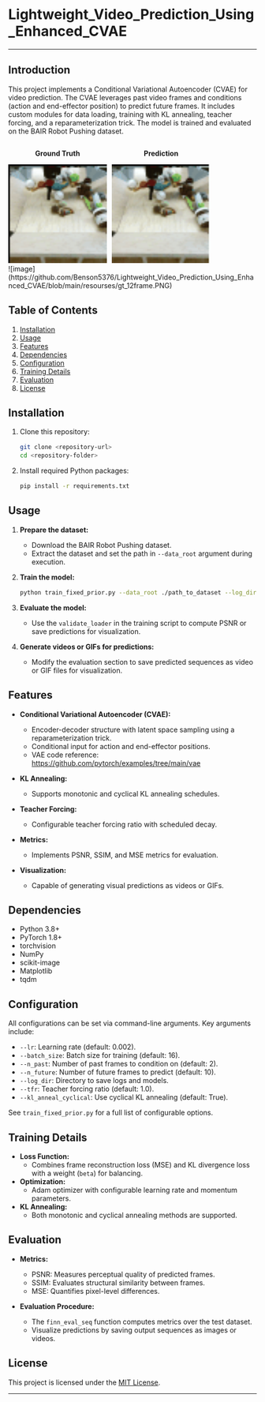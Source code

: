 # Lightweight_Video_Prediction_Using_Enhanced_CVAE

---

## Introduction

This project implements a Conditional Variational Autoencoder (CVAE) for video prediction. The CVAE leverages past video frames and conditions (action and end-effector position) to predict future frames. It includes custom modules for data loading, training with KL annealing, teacher forcing, and a reparameterization trick. The model is trained and evaluated on the BAIR Robot Pushing dataset.  
<div style="display: flex; gap: 10px;">
  <div style="text-align: center;">
    <p><strong>Ground Truth</strong></p>
    <img src="https://github.com/Benson5376/Lightweight_Video_Prediction_Using_Enhanced_CVAE/blob/main/resourses/ground_truth.gif" width="200">
  </div>
  <div style="text-align: center;">
    <p><strong>Prediction</strong></p>
    <img src="https://github.com/Benson5376/Lightweight_Video_Prediction_Using_Enhanced_CVAE/blob/main/resourses/prediction.gif" width="200">
  </div>
</div>
![image](https://github.com/Benson5376/Lightweight_Video_Prediction_Using_Enhanced_CVAE/blob/main/resourses/gt_12frame.PNG)

## Table of Contents

1. [Installation](#installation)
2. [Usage](#usage)
3. [Features](#features)
4. [Dependencies](#dependencies)
5. [Configuration](#configuration)
6. [Training Details](#training-details)
7. [Evaluation](#evaluation)
8. [License](#license)

## Installation

1. Clone this repository:
   ```bash
   git clone <repository-url>
   cd <repository-folder>
   ```
2. Install required Python packages:
   ```bash
   pip install -r requirements.txt
   ```

## Usage

1. **Prepare the dataset:**
   - Download the BAIR Robot Pushing dataset.
   - Extract the dataset and set the path in `--data_root` argument during execution.

2. **Train the model:**
   ```bash
   python train_fixed_prior.py --data_root ./path_to_dataset --log_dir ./logs --niter 40
   ```

3. **Evaluate the model:**
   - Use the `validate_loader` in the training script to compute PSNR or save predictions for visualization.

4. **Generate videos or GIFs for predictions:**
   - Modify the evaluation section to save predicted sequences as video or GIF files for visualization.

## Features

- **Conditional Variational Autoencoder (CVAE):**
  - Encoder-decoder structure with latent space sampling using a reparameterization trick.
  - Conditional input for action and end-effector positions.
  - VAE code reference: https://github.com/pytorch/examples/tree/main/vae  
- **KL Annealing:**
  - Supports monotonic and cyclical KL annealing schedules.

- **Teacher Forcing:**
  - Configurable teacher forcing ratio with scheduled decay.

- **Metrics:**
  - Implements PSNR, SSIM, and MSE metrics for evaluation.

- **Visualization:**
  - Capable of generating visual predictions as videos or GIFs.

## Dependencies

- Python 3.8+
- PyTorch 1.8+
- torchvision
- NumPy
- scikit-image
- Matplotlib
- tqdm

## Configuration

All configurations can be set via command-line arguments. Key arguments include:

- `--lr`: Learning rate (default: 0.002).
- `--batch_size`: Batch size for training (default: 16).
- `--n_past`: Number of past frames to condition on (default: 2).
- `--n_future`: Number of future frames to predict (default: 10).
- `--log_dir`: Directory to save logs and models.
- `--tfr`: Teacher forcing ratio (default: 1.0).
- `--kl_anneal_cyclical`: Use cyclical KL annealing (default: True).

See `train_fixed_prior.py` for a full list of configurable options.

## Training Details

- **Loss Function:**
  - Combines frame reconstruction loss (MSE) and KL divergence loss with a weight (`beta`) for balancing.
- **Optimization:**
  - Adam optimizer with configurable learning rate and momentum parameters.
- **KL Annealing:**
  - Both monotonic and cyclical annealing methods are supported.

## Evaluation

- **Metrics:**
  - PSNR: Measures perceptual quality of predicted frames.
  - SSIM: Evaluates structural similarity between frames.
  - MSE: Quantifies pixel-level differences.

- **Evaluation Procedure:**
  - The `finn_eval_seq` function computes metrics over the test dataset.
  - Visualize predictions by saving output sequences as images or videos.


## License

This project is licensed under the [MIT License](LICENSE).

---

